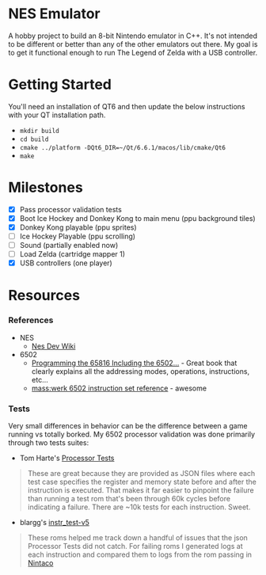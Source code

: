 # NES Emulator

A hobby project to build an 8-bit Nintendo emulator in C++. It's not intended to be different or
better than any of the other emulators out there. My goal is to get it functional enough to run
The Legend of Zelda with a USB controller.

# Getting Started

You'll need an installation of QT6 and then update the below instructions with your QT installation path.

* `mkdir build`
* `cd build`
* `cmake ../platform -DQt6_DIR=~/Qt/6.6.1/macos/lib/cmake/Qt6`
* `make`

# Milestones

- [x] Pass processor validation tests
- [x] Boot Ice Hockey and Donkey Kong to main menu (ppu background tiles)
- [x] Donkey Kong playable (ppu sprites)
- [ ] Ice Hockey Playable (ppu scrolling)
- [ ] Sound (partially enabled now)
- [ ] Load Zelda (cartridge mapper 1)
- [x] USB controllers (one player)

# Resources

### References
- NES
  - [Nes Dev Wiki](http://nesdev.org/wiki/NES_reference_guide)
- 6502
  - [Programming the 65816 Including the 6502...](https://archive.org/details/0893037893ProgrammingThe65816) - Great book that clearly explains all the addressing modes, operations, instructions, etc…
  - [mass:werk 6502 instruction set reference](https://www.masswerk.at/6502/6502_instruction_set.html) - awesome

### Tests
Very small differences in behavior can be the difference between a game running vs totally borked. My 6502 processor validation was done primarily through two tests suites:
* Tom Harte's [Processor Tests](https://github.com/TomHarte/ProcessorTests/tree/main/6502)
> These are great because they are provided as JSON files where each test case specifies the register and memory state before and after the instruction is executed. That makes it far easier to pinpoint the failure than running a test rom that's been through 60k cycles before indicating a failure. There are ~10k tests for each instruction. Sweet.
* blargg's [instr_test-v5](https://github.com/christopherpow/nes-test-roms/tree/master/instr_test-v5)
> These roms helped me track down a handful of issues that the json Processor Tests did not catch. For failing roms I generated logs at each instruction and compared them to logs from the rom passing in [Nintaco](https://nintaco.com)
